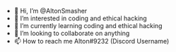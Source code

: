 - 👋 Hi, I’m @AltonSmasher
- 👀 I’m interested in coding and ethical hacking
- 🌱 I’m currently learning coding and ethical hacking
- 💞️ I’m looking to collaborate on anything
- 📫 How to reach me Alton#9232 (Discord Username)

<!---
AltonSmasher/AltonSmasher is a ✨ special ✨ repository because its `README.md` (this file) appears on your GitHub profile.
You can click the Preview link to take a look at your changes.
--->
